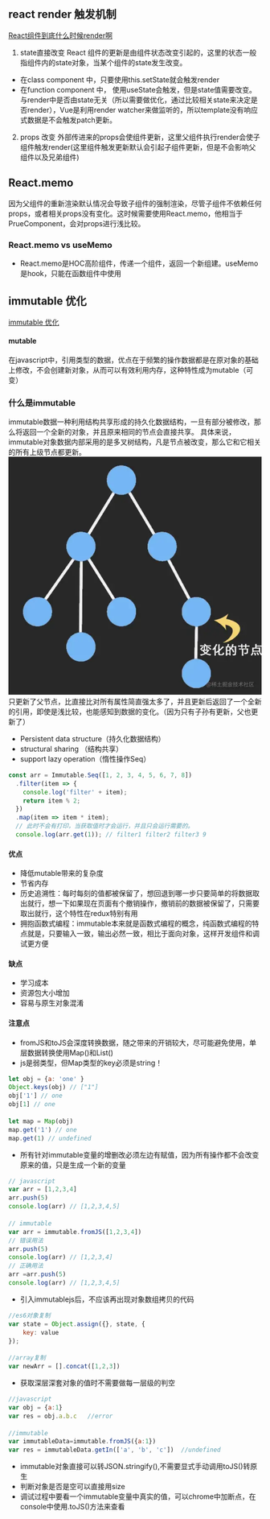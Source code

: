 ## react render 触发机制

[React组件到底什么时候render啊](https://juejin.cn/post/6886766652667461646)

1. state直接改变
React 组件的更新是由组件状态改变引起的，这里的状态一般指组件内的state对象，当某个组件的state发生改变。
- 在class component 中，只要使用this.setState就会触发render
- 在function component 中， 使用useState会触发，但是state值需要改变。
与render中是否由state无关（所以需要做优化，通过比较相关state来决定是否render），Vue是利用render watcher来做监听的，所以template没有响应式数据是不会触发patch更新。

2. props 改变
外部传进来的props会使组件更新，这里父组件执行render会使子组件触发render(这里组件触发更新默认会引起子组件更新，但是不会影响父组件以及兄弟组件)

## React.memo

因为父组件的重新渲染默认情况会导致子组件的强制渲染，尽管子组件不依赖任何props，或者相关props没有变化。这时候需要使用React.memo，他相当于PrueComponent，会对props进行浅比较。

### React.memo vs useMemo
- React.memo是HOC高阶组件，传递一个组件，返回一个新组建。useMemo是hook，只能在函数组件中使用

## immutable 优化
[immutable 优化](https://juejin.cn/post/6844903482206470152)

#### mutable
在javascript中，引用类型的数据，优点在于频繁的操作数据都是在原对象的基础上修改，不会创建新对象，从而可以有效利用内存，这种特性成为mutable（可变）

### 什么是immutable
immutable数据一种利用结构共享形成的持久化数据结构，一旦有部分被修改，那么将返回一个全新的对象，并且原来相同的节点会直接共享。
具体来说，immutable对象数据内部采用的是多叉树结构，凡是节点被改变，那么它和它相关的所有上级节点都更新。
![immutable](./assests/immutable.jpg)
只更新了父节点，比直接比对所有属性简直强太多了，并且更新后返回了一个全新的引用，即使是浅比较，也能感知到数据的变化。（因为只有子孙有更新，父也更新了）

- Persistent data structure（持久化数据结构）
- structural sharing （结构共享）
- support lazy operation（惰性操作Seq）
```js
const arr = Immutable.Seq([1, 2, 3, 4, 5, 6, 7, 8])
  .filter(item => {
    console.log('filter' + item);
    return item % 2;
  })
  .map(item => item * item);
  // 此时不会有打印，当获取值时才会运行，并且只会运行需要的。
  console.log(arr.get(1)); // filter1 filter2 filter3 9
```
#### 优点
- 降低mutable带来的复杂度
- 节省内存
- 历史追溯性：每时每刻的值都被保留了，想回退到哪一步只要简单的将数据取出就行，想一下如果现在页面有个撤销操作，撤销前的数据被保留了，只需要取出就行，这个特性在redux特别有用
- 拥抱函数式编程：immutable本来就是函数式编程的概念，纯函数式编程的特点就是，只要输入一致，输出必然一致，相比于面向对象，这样开发组件和调试更方便
#### 缺点
- 学习成本
- 资源包大小增加
- 容易与原生对象混淆

#### 注意点
- fromJS和toJS会深度转换数据，随之带来的开销较大，尽可能避免使用，单层数据转换使用Map()和List()
- js是弱类型，但Map类型的key必须是string！
```js
let obj = {a: 'one' }
Object.keys(obj) // ["1"]
obj['1'] // one
obj[1] // one

let map = Map(obj)
map.get('1') // one
map.get(1) // undefined
```
- 所有针对immutable变量的增删改必须左边有赋值，因为所有操作都不会改变原来的值，只是生成一个新的变量
```js
// javascript
var arr = [1,2,3,4]
arr.push(5)
console.log(arr) // [1,2,3,4,5]

// immutable
var arr = immutable.fromJS([1,2,3,4])
// 错误用法
arr.push(5)
console.log(arr) // [1,2,3,4]
// 正确用法
arr =arr.push(5)
console.log(arr) // [1,2,3,4,5]
```
- 引入immutablejs后，不应该再出现对象数组拷贝的代码
```js
//es6对象复制
var state = Object.assign({}, state, {
    key: value
});

//array复制
var newArr = [].concat([1,2,3])
```
- 获取深层深套对象的值时不需要做每一层级的判空
```js
//javascript
var obj = {a:1}
var res = obj.a.b.c   //error

//immutable
var immutableData=immutable.fromJS({a:1})
var res = immutableData.getIn(['a', 'b', 'c'])  //undefined
```
- immutable对象直接可以转JSON.stringify(),不需要显式手动调用toJS()转原生
- 判断对象是否是空可以直接用size
- 调试过程中要看一个immutable变量中真实的值，可以chrome中加断点，在console中使用.toJS()方法来查看